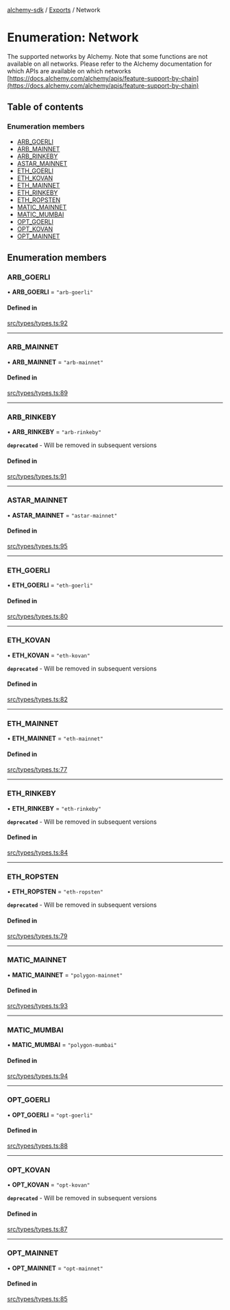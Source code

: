 [alchemy-sdk](../README.md) / [Exports](../modules.md) / Network

# Enumeration: Network

The supported networks by Alchemy. Note that some functions are not available
on all networks. Please refer to the Alchemy documentation for which APIs are
available on which networks
[https://docs.alchemy.com/alchemy/apis/feature-support-by-chain](https://docs.alchemy.com/alchemy/apis/feature-support-by-chain)

## Table of contents

### Enumeration members

- [ARB\_GOERLI](Network.md#arb_goerli)
- [ARB\_MAINNET](Network.md#arb_mainnet)
- [ARB\_RINKEBY](Network.md#arb_rinkeby)
- [ASTAR\_MAINNET](Network.md#astar_mainnet)
- [ETH\_GOERLI](Network.md#eth_goerli)
- [ETH\_KOVAN](Network.md#eth_kovan)
- [ETH\_MAINNET](Network.md#eth_mainnet)
- [ETH\_RINKEBY](Network.md#eth_rinkeby)
- [ETH\_ROPSTEN](Network.md#eth_ropsten)
- [MATIC\_MAINNET](Network.md#matic_mainnet)
- [MATIC\_MUMBAI](Network.md#matic_mumbai)
- [OPT\_GOERLI](Network.md#opt_goerli)
- [OPT\_KOVAN](Network.md#opt_kovan)
- [OPT\_MAINNET](Network.md#opt_mainnet)

## Enumeration members

### ARB\_GOERLI

• **ARB\_GOERLI** = `"arb-goerli"`

#### Defined in

[src/types/types.ts:92](https://github.com/alchemyplatform/alchemy-sdk-js/blob/340ad5a/src/types/types.ts#L92)

___

### ARB\_MAINNET

• **ARB\_MAINNET** = `"arb-mainnet"`

#### Defined in

[src/types/types.ts:89](https://github.com/alchemyplatform/alchemy-sdk-js/blob/340ad5a/src/types/types.ts#L89)

___

### ARB\_RINKEBY

• **ARB\_RINKEBY** = `"arb-rinkeby"`

**`deprecated`** - Will be removed in subsequent versions

#### Defined in

[src/types/types.ts:91](https://github.com/alchemyplatform/alchemy-sdk-js/blob/340ad5a/src/types/types.ts#L91)

___

### ASTAR\_MAINNET

• **ASTAR\_MAINNET** = `"astar-mainnet"`

#### Defined in

[src/types/types.ts:95](https://github.com/alchemyplatform/alchemy-sdk-js/blob/340ad5a/src/types/types.ts#L95)

___

### ETH\_GOERLI

• **ETH\_GOERLI** = `"eth-goerli"`

#### Defined in

[src/types/types.ts:80](https://github.com/alchemyplatform/alchemy-sdk-js/blob/340ad5a/src/types/types.ts#L80)

___

### ETH\_KOVAN

• **ETH\_KOVAN** = `"eth-kovan"`

**`deprecated`** - Will be removed in subsequent versions

#### Defined in

[src/types/types.ts:82](https://github.com/alchemyplatform/alchemy-sdk-js/blob/340ad5a/src/types/types.ts#L82)

___

### ETH\_MAINNET

• **ETH\_MAINNET** = `"eth-mainnet"`

#### Defined in

[src/types/types.ts:77](https://github.com/alchemyplatform/alchemy-sdk-js/blob/340ad5a/src/types/types.ts#L77)

___

### ETH\_RINKEBY

• **ETH\_RINKEBY** = `"eth-rinkeby"`

**`deprecated`** - Will be removed in subsequent versions

#### Defined in

[src/types/types.ts:84](https://github.com/alchemyplatform/alchemy-sdk-js/blob/340ad5a/src/types/types.ts#L84)

___

### ETH\_ROPSTEN

• **ETH\_ROPSTEN** = `"eth-ropsten"`

**`deprecated`** - Will be removed in subsequent versions

#### Defined in

[src/types/types.ts:79](https://github.com/alchemyplatform/alchemy-sdk-js/blob/340ad5a/src/types/types.ts#L79)

___

### MATIC\_MAINNET

• **MATIC\_MAINNET** = `"polygon-mainnet"`

#### Defined in

[src/types/types.ts:93](https://github.com/alchemyplatform/alchemy-sdk-js/blob/340ad5a/src/types/types.ts#L93)

___

### MATIC\_MUMBAI

• **MATIC\_MUMBAI** = `"polygon-mumbai"`

#### Defined in

[src/types/types.ts:94](https://github.com/alchemyplatform/alchemy-sdk-js/blob/340ad5a/src/types/types.ts#L94)

___

### OPT\_GOERLI

• **OPT\_GOERLI** = `"opt-goerli"`

#### Defined in

[src/types/types.ts:88](https://github.com/alchemyplatform/alchemy-sdk-js/blob/340ad5a/src/types/types.ts#L88)

___

### OPT\_KOVAN

• **OPT\_KOVAN** = `"opt-kovan"`

**`deprecated`** - Will be removed in subsequent versions

#### Defined in

[src/types/types.ts:87](https://github.com/alchemyplatform/alchemy-sdk-js/blob/340ad5a/src/types/types.ts#L87)

___

### OPT\_MAINNET

• **OPT\_MAINNET** = `"opt-mainnet"`

#### Defined in

[src/types/types.ts:85](https://github.com/alchemyplatform/alchemy-sdk-js/blob/340ad5a/src/types/types.ts#L85)
